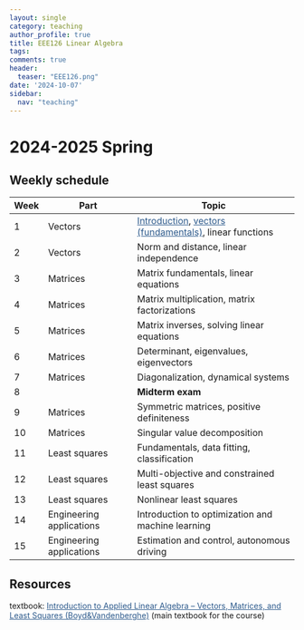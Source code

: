 ```yaml
---
layout: single
category: teaching
author_profile: true
title: EEE126 Linear Algebra
tags:
comments: true
header:
  teaser: "EEE126.png"
date: '2024-10-07'
sidebar:
  nav: "teaching"
---
```


# 2024-2025 Spring

## Weekly schedule

| Week | Part | Topic |
| ------------- | ------------- | ------------- |
| 1 | Vectors | <a href="https://sirmatel.github.io/teaching/linear_algebra/intro" style="color: #2d5a8c">Introduction</a>, <a href="https://sirmatel.github.io/teaching/linear_algebra/vectors" style="color: #2d5a8c">vectors (fundamentals)</a>, linear functions |
| 2 | Vectors | Norm and distance, linear independence |
| 3 | Matrices | Matrix fundamentals, linear equations |
| 4 | Matrices | Matrix multiplication, matrix factorizations |
| 5 | Matrices | Matrix inverses, solving linear equations |
| 6 | Matrices | Determinant, eigenvalues, eigenvectors |
| 7 | Matrices | Diagonalization, dynamical systems |
| 8 |  | **Midterm exam** |
| 9 | Matrices | Symmetric matrices, positive definiteness |
| 10 | Matrices | Singular value decomposition |
| 11 | Least squares | Fundamentals, data fitting, classification |
| 12 | Least squares | Multi-objective and constrained least squares |
| 13 | Least squares | Nonlinear least squares |
| 14 | Engineering applications | Introduction to optimization and machine learning |
| 15 | Engineering applications | Estimation and control, autonomous driving |

## Resources

textbook: <a href="https://web.stanford.edu/~boyd/vmls/vmls.pdf" style="color: #2d5a8c">Introduction to Applied Linear Algebra – Vectors, Matrices, and Least Squares (Boyd&Vandenberghe)</a> (main textbook for the course)
